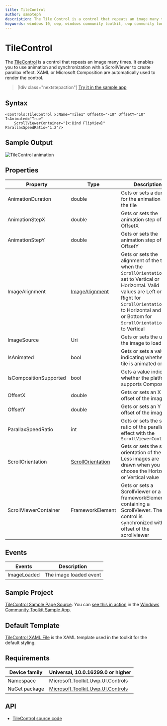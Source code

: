 ```yaml
---
title: TileControl
author: samoteph
description: The Tile Control is a control that repeats an image many times. It enables you to use animation and synchronization with a ScrollViewer to create parallax effect. XAML or Microsoft Composition are automatically used to render the control.
keywords: windows 10, uwp, windows community toolkit, uwp community toolkit, uwp toolkit, TileControl, XAML Control, xaml
---
```


# TileControl

The [TileControl](/dotnet/api/microsoft.toolkit.uwp.ui.controls.tilecontrol) is a control that repeats an image many times. It enables you to use animation and synchronization with a ScrollViewer to create parallax effect. XAML or Microsoft Composition are automatically used to render the control.

> [!div class="nextstepaction"]
> [Try it in the sample app](uwpct://Controls?sample=TileControl)

## Syntax

```xaml
<controls:TileControl x:Name="Tile1" OffsetX="-10" OffsetY="10" IsAnimated="True"
    ScrollViewerContainer="{x:Bind FlipView}" ParallaxSpeedRatio="1.2"/>
```

## Sample Output

![TileControl animation](../resources/images/Controls/TileControl.gif)

## Properties

| Property | Type | Description |
| -- | -- | -- |
| AnimationDuration | double | Gets or sets a duration for the animation of the tile |
| AnimationStepX | double | Gets or sets the animation step of the OffsetX |
| AnimationStepY | double | Gets or sets the animation step of the OffsetY |
| ImageAlignment | [ImageAlignment](/dotnet/api/microsoft.toolkit.uwp.ui.controls.imagealignment) | Gets or sets the alignment of the tile when the `ScrollOrientation` is set to Vertical or Horizontal. Valid values are Left or Right for `ScrollOrientation` set to Horizontal and Top or Bottom for `ScrollOrientation` set to Vertical |
| ImageSource | Uri | Gets or sets the uri of the image to load |
| IsAnimated | bool | Gets or sets a value indicating whether the tile is animated or not |
| IsCompositionSupported | bool | Gets a value indicating whether the platform supports Composition |
| OffsetX | double | Gets or sets an X offset of the image |
| OffsetY | double | Gets or sets an Y offset of the image |
| ParallaxSpeedRatio | int | Gets or sets the speed ratio of the parallax effect with the `ScrollViewerContainer` |
| ScrollOrientation | [ScrollOrientation](/dotnet/api/microsoft.toolkit.uwp.ui.controls.scrollorientation) | Gets or sets the scroll orientation of the tile. Less images are drawn when you choose the Horizontal or Vertical value |
| ScrollViewerContainer | FrameworkElement | Gets or sets a ScrollViewer or a frameworkElement containing a ScrollViewer. The tile control is synchronized with the offset of the scrollviewer |

## Events

| Events | Description |
| -- | -- |
| ImageLoaded | The image loaded event |

## Sample Project

[TileControl Sample Page Source](https://github.com/windows-toolkit/WindowsCommunityToolkit/tree/rel/7.0.0/Microsoft.Toolkit.Uwp.SampleApp/SamplePages/TileControl). You can [see this in action](uwpct://Controls?sample=TileControl) in the [Windows Community Toolkit Sample App](https://aka.ms/windowstoolkitapp).

## Default Template

[TileControl XAML File](https://github.com/windows-toolkit/WindowsCommunityToolkit/blob/rel/7.0.0/Microsoft.Toolkit.Uwp.UI.Controls/TileControl/TileControl.xaml) is the XAML template used in the toolkit for the default styling.

## Requirements

| Device family | Universal, 10.0.16299.0 or higher |
| -- | -- |
| Namespace | Microsoft.Toolkit.Uwp.UI.Controls |
| NuGet package | [Microsoft.Toolkit.Uwp.UI.Controls](https://www.nuget.org/packages/Microsoft.Toolkit.Uwp.UI.Controls/) |

## API

* [TileControl source code](https://github.com/windows-toolkit/WindowsCommunityToolkit/tree/rel/7.0.0/Microsoft.Toolkit.Uwp.UI.Controls.Core/TileControl)

